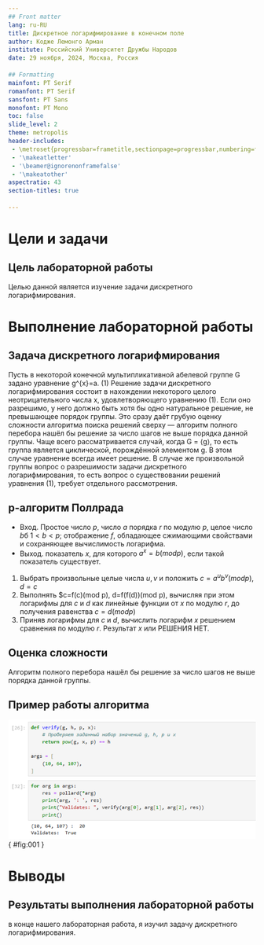```yaml
---
## Front matter
lang: ru-RU
title: Дискретное логарифмирование в конечном поле
author: Кодже Лемонго Арман
institute: Российский Университет Дружбы Народов
date: 29 ноября, 2024, Москва, Россия

## Formatting
mainfont: PT Serif
romanfont: PT Serif
sansfont: PT Sans
monofont: PT Mono
toc: false
slide_level: 2
theme: metropolis
header-includes: 
 - \metroset{progressbar=frametitle,sectionpage=progressbar,numbering=fraction}
 - '\makeatletter'
 - '\beamer@ignorenonframefalse'
 - '\makeatother'
aspectratio: 43
section-titles: true

---
```


# Цели и задачи

## Цель лабораторной работы

Целью данной является изучение задачи дискретного логарифмирования.

# Выполнение лабораторной работы

## Задача дискретного логарифмирования

Пусть в некоторой конечной мультипликативной абелевой группе 
G задано уравнение g^{x}=a.	(1)
Решение задачи дискретного логарифмирования состоит в нахождении некоторого целого неотрицательного числа 
x, удовлетворяющего уравнению (1). Если оно разрешимо, у него должно быть хотя бы одно натуральное решение, не превышающее порядок группы. Это сразу даёт грубую оценку сложности алгоритма поиска решений сверху — алгоритм полного перебора нашёл бы решение за число шагов не выше порядка данной группы. Чаще всего рассматривается случай, когда 
G = ⟨g⟩, то есть группа является циклической, порождённой элементом g. В этом случае уравнение всегда имеет решение. В случае же произвольной группы вопрос о разрешимости задачи дискретного логарифмирования, то есть вопрос о существовании решений уравнения (1), требует отдельного рассмотрения.

## p-алгоритм Поллрада

* Вход. Простое число $p$, число $a$ порядка $r$ по модулю $p$, целое число $b$б $1 < b < p$; отображение $f$, обладающее сжимающими свойствами и сохраняющее вычислимость логарифма.
* Выход. показатель $x$, для которого $a^x=b(mod p)$, если такой показатель существует.

1. Выбрать произвольные целые числа $u, v$ и положить $c=a^u b^v (mod p), d=c$
2. Выполнять $c=f(c)(mod p), d=f(f(d))(mod p), вычисляя при этом логарифмы для $c$ и $d$ как линейные функции от $x$ по модулю $r$, до получения равенства $c=d (mod p)$
3. Приняв логарифмы для $c$ и $d$, вычислить логарифм $x$ решением сравнения по модулю $r$. Результат $x$ или РЕШЕНИЯ НЕТ.


## Оценка сложности

Алгоритм полного перебора нашёл бы решение за число шагов не выше порядка данной группы.

## Пример работы алгоритма

![Работа алгоритма](image/0.png){ #fig:001 }

# Выводы

## Результаты выполнения лабораторной работы

в конце нашего лабораторная работа, я изучил задачу дискретного логарифмирования.